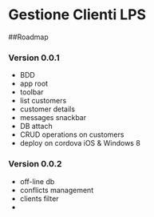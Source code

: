 # Gestione Clienti LPS

##Roadmap

### Version 0.0.1

* BDD
* app root
* toolbar
* list customers
* customer details
* messages snackbar
* DB attach
* CRUD operations on customers
* deploy on cordova iOS & Windows 8

### Version 0.0.2

* off-line db
* conflicts management
* clients filter
* 


